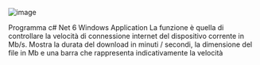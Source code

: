 ![image](https://user-images.githubusercontent.com/56299876/206878404-28d5c4f6-a056-43de-9ee4-7f789921745a.png)

Programma c# Net 6 Windows Application
La funzione è quella di controllare la velocità di connessione internet del dispositivo corrente in Mb/s.
Mostra la durata del download in minuti / secondi, la dimensione del file in Mb e una barra che rappresenta indicativamente la velocità
